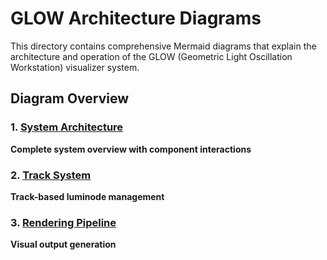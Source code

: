 # GLOW Architecture Diagrams

This directory contains comprehensive Mermaid diagrams that explain the architecture and operation of the GLOW (Geometric Light Oscillation Workstation) visualizer system.

## Diagram Overview

### 1. [System Architecture](01-system-architecture.md)
**Complete system overview with component interactions**

### 2. [Track System](03-track-system.md)
**Track-based luminode management**

### 3. [Rendering Pipeline](04-rendering-pipeline.md)
**Visual output generation**